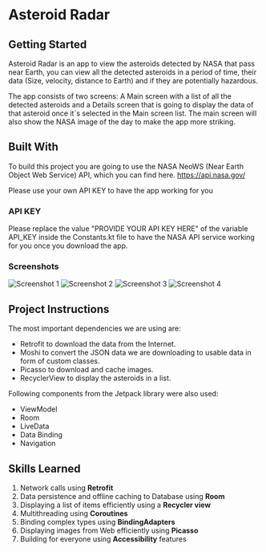 # Asteroid Radar


## Getting Started

Asteroid Radar is an app to view the asteroids detected by NASA that pass near Earth, you can view all the detected asteroids in a period of time, their data (Size, velocity, distance to Earth) and if they are potentially hazardous.

The app consists of two screens: A Main screen with a list of all the detected asteroids and a Details screen that is going to display the data of that asteroid once it´s selected in the Main screen list. The main screen will also show the NASA image of the day to make the app more striking.

## Built With

To build this project you are going to use the NASA NeoWS (Near Earth Object Web Service) API, which you can find here.
https://api.nasa.gov/

Please use your own API KEY to have the app working for you


### API KEY

Please replace the value "PROVIDE YOUR API KEY HERE" of the variable API_KEY inside the Constants.kt file to have the NASA API service working for you once you download the app.

### Screenshots

![Screenshot 1](starter/screenshots/screen_1.png)
![Screenshot 2](starter/screenshots/screen_2.png)
![Screenshot 3](starter/screenshots/screen_3.png)
![Screenshot 4](starter/screenshots/screen_4.png)


## Project Instructions

The most important dependencies we are using are:
- Retrofit to download the data from the Internet.
- Moshi to convert the JSON data we are downloading to usable data in form of custom classes.
- Picasso to download and cache images.
- RecyclerView to display the asteroids in a list.

Following components from the Jetpack library were also used:
- ViewModel
- Room
- LiveData
- Data Binding
- Navigation

## Skills Learned

  1. Network calls using **Retrofit**
  2. Data persistence and offline caching to Database using **Room**
  3. Displaying a list of items efficiently using a **Recycler view**
  4. Multithreading using **Coroutines**
  5. Binding complex types using **BindingAdapters**
  6. Displaying images from Web efficiently using **Picasso**
  7. Building for everyone using **Accessibility** features






